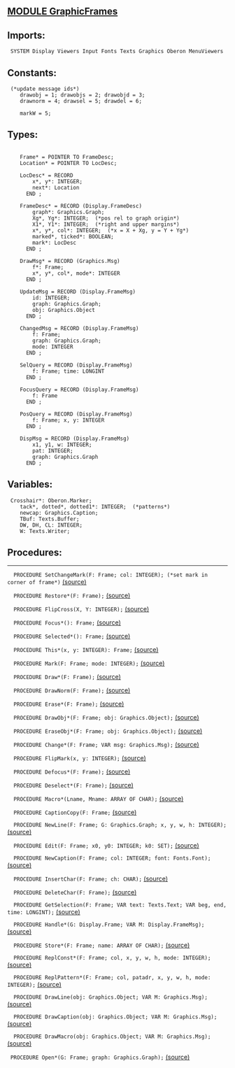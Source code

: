
## [MODULE GraphicFrames](https://github.com/io-core/Draw/blob/main/GraphicFrames.Mod)

  ## Imports:
` SYSTEM Display Viewers Input Fonts Texts Graphics Oberon MenuViewers`

## Constants:
```
 (*update message ids*)
    drawobj = 1; drawobjs = 2; drawobjd = 3;
    drawnorm = 4; drawsel = 5; drawdel = 6;

    markW = 5;

```
## Types:
```

    Frame* = POINTER TO FrameDesc;
    Location* = POINTER TO LocDesc;

    LocDesc* = RECORD
        x*, y*: INTEGER;
        next*: Location
      END ;

    FrameDesc* = RECORD (Display.FrameDesc)
        graph*: Graphics.Graph;
        Xg*, Yg*: INTEGER;  (*pos rel to graph origin*)
        X1*, Y1*: INTEGER;  (*right and upper margins*)
        x*, y*, col*: INTEGER;  (*x = X + Xg, y = Y + Yg*)
        marked*, ticked*: BOOLEAN;
        mark*: LocDesc
      END ;

    DrawMsg* = RECORD (Graphics.Msg)
        f*: Frame;
        x*, y*, col*, mode*: INTEGER
      END ;

    UpdateMsg = RECORD (Display.FrameMsg)
        id: INTEGER;
        graph: Graphics.Graph;
        obj: Graphics.Object
      END ;

    ChangedMsg = RECORD (Display.FrameMsg)
        f: Frame;
        graph: Graphics.Graph;
        mode: INTEGER
      END ;

    SelQuery = RECORD (Display.FrameMsg)
        f: Frame; time: LONGINT
      END ;

    FocusQuery = RECORD (Display.FrameMsg)
        f: Frame
      END ;

    PosQuery = RECORD (Display.FrameMsg)
        f: Frame; x, y: INTEGER
      END ;

    DispMsg = RECORD (Display.FrameMsg)
        x1, y1, w: INTEGER;
        pat: INTEGER;
        graph: Graphics.Graph
      END ;

```
## Variables:
```
 Crosshair*: Oberon.Marker;
    tack*, dotted*, dotted1*: INTEGER;  (*patterns*)
    newcap: Graphics.Caption;
    TBuf: Texts.Buffer;
    DW, DH, CL: INTEGER;
    W: Texts.Writer;

```
## Procedures:
---

`  PROCEDURE SetChangeMark(F: Frame; col: INTEGER); (*set mark in corner of frame*)` [(source)](https://github.com/io-orig/System/blob/main/GraphicFrames.Mod#L74)


`  PROCEDURE Restore*(F: Frame);` [(source)](https://github.com/io-orig/System/blob/main/GraphicFrames.Mod#L83)


`  PROCEDURE FlipCross(X, Y: INTEGER);` [(source)](https://github.com/io-orig/System/blob/main/GraphicFrames.Mod#L100)


`  PROCEDURE Focus*(): Frame;` [(source)](https://github.com/io-orig/System/blob/main/GraphicFrames.Mod#L111)


`  PROCEDURE Selected*(): Frame;` [(source)](https://github.com/io-orig/System/blob/main/GraphicFrames.Mod#L116)


`  PROCEDURE This*(x, y: INTEGER): Frame;` [(source)](https://github.com/io-orig/System/blob/main/GraphicFrames.Mod#L121)


`  PROCEDURE Mark(F: Frame; mode: INTEGER);` [(source)](https://github.com/io-orig/System/blob/main/GraphicFrames.Mod#L126)


`  PROCEDURE Draw*(F: Frame);` [(source)](https://github.com/io-orig/System/blob/main/GraphicFrames.Mod#L131)


`  PROCEDURE DrawNorm(F: Frame);` [(source)](https://github.com/io-orig/System/blob/main/GraphicFrames.Mod#L136)


`  PROCEDURE Erase*(F: Frame);` [(source)](https://github.com/io-orig/System/blob/main/GraphicFrames.Mod#L141)


`  PROCEDURE DrawObj*(F: Frame; obj: Graphics.Object);` [(source)](https://github.com/io-orig/System/blob/main/GraphicFrames.Mod#L146)


`  PROCEDURE EraseObj*(F: Frame; obj: Graphics.Object);` [(source)](https://github.com/io-orig/System/blob/main/GraphicFrames.Mod#L151)


`  PROCEDURE Change*(F: Frame; VAR msg: Graphics.Msg);` [(source)](https://github.com/io-orig/System/blob/main/GraphicFrames.Mod#L156)


`  PROCEDURE FlipMark(x, y: INTEGER);` [(source)](https://github.com/io-orig/System/blob/main/GraphicFrames.Mod#L161)


`  PROCEDURE Defocus*(F: Frame);` [(source)](https://github.com/io-orig/System/blob/main/GraphicFrames.Mod#L167)


`  PROCEDURE Deselect*(F: Frame);` [(source)](https://github.com/io-orig/System/blob/main/GraphicFrames.Mod#L177)


`  PROCEDURE Macro*(Lname, Mname: ARRAY OF CHAR);` [(source)](https://github.com/io-orig/System/blob/main/GraphicFrames.Mod#L186)


`  PROCEDURE CaptionCopy(F: Frame;` [(source)](https://github.com/io-orig/System/blob/main/GraphicFrames.Mod#L209)


`  PROCEDURE NewLine(F: Frame; G: Graphics.Graph; x, y, w, h: INTEGER);` [(source)](https://github.com/io-orig/System/blob/main/GraphicFrames.Mod#L230)


`  PROCEDURE Edit(F: Frame; x0, y0: INTEGER; k0: SET);` [(source)](https://github.com/io-orig/System/blob/main/GraphicFrames.Mod#L237)


`  PROCEDURE NewCaption(F: Frame; col: INTEGER; font: Fonts.Font);` [(source)](https://github.com/io-orig/System/blob/main/GraphicFrames.Mod#L322)


`  PROCEDURE InsertChar(F: Frame; ch: CHAR);` [(source)](https://github.com/io-orig/System/blob/main/GraphicFrames.Mod#L330)


`  PROCEDURE DeleteChar(F: Frame);` [(source)](https://github.com/io-orig/System/blob/main/GraphicFrames.Mod#L340)


`  PROCEDURE GetSelection(F: Frame; VAR text: Texts.Text; VAR beg, end, time: LONGINT);` [(source)](https://github.com/io-orig/System/blob/main/GraphicFrames.Mod#L355)


`  PROCEDURE Handle*(G: Display.Frame; VAR M: Display.FrameMsg);` [(source)](https://github.com/io-orig/System/blob/main/GraphicFrames.Mod#L365)


`  PROCEDURE Store*(F: Frame; name: ARRAY OF CHAR);` [(source)](https://github.com/io-orig/System/blob/main/GraphicFrames.Mod#L423)


`  PROCEDURE ReplConst*(F: Frame; col, x, y, w, h, mode: INTEGER);` [(source)](https://github.com/io-orig/System/blob/main/GraphicFrames.Mod#L429)


`  PROCEDURE ReplPattern*(F: Frame; col, patadr, x, y, w, h, mode: INTEGER);` [(source)](https://github.com/io-orig/System/blob/main/GraphicFrames.Mod#L438)


`  PROCEDURE DrawLine(obj: Graphics.Object; VAR M: Graphics.Msg);` [(source)](https://github.com/io-orig/System/blob/main/GraphicFrames.Mod#L447)


`  PROCEDURE DrawCaption(obj: Graphics.Object; VAR M: Graphics.Msg);` [(source)](https://github.com/io-orig/System/blob/main/GraphicFrames.Mod#L467)


`  PROCEDURE DrawMacro(obj: Graphics.Object; VAR M: Graphics.Msg);` [(source)](https://github.com/io-orig/System/blob/main/GraphicFrames.Mod#L496)


`  PROCEDURE Open*(G: Frame; graph: Graphics.Graph); ` [(source)](https://github.com/io-orig/System/blob/main/GraphicFrames.Mod#L516)


